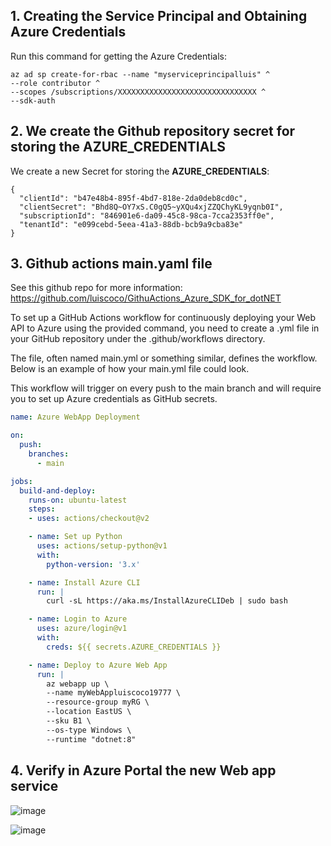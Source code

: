 
## 1. Creating the Service Principal and Obtaining Azure Credentials

Run this command for getting the Azure Credentials:

```
az ad sp create-for-rbac --name "myserviceprincipalluis" ^
--role contributor ^
--scopes /subscriptions/XXXXXXXXXXXXXXXXXXXXXXXXXXXXXXX ^
--sdk-auth
```

## 2. We create the Github repository secret for storing the AZURE_CREDENTIALS

We create a new Secret for storing the **AZURE_CREDENTIALS**:

```
{
  "clientId": "b47e48b4-895f-4bd7-818e-2da0deb8cd0c",
  "clientSecret": "Bhd8Q~OY7xS.C0gQ5~yXQu4xjZZQChyKL9yqnb0I",
  "subscriptionId": "846901e6-da09-45c8-98ca-7cca2353ff0e",
  "tenantId": "e099cebd-5eea-41a3-88db-bcb9a9cba83e"
}
```

## 3. Github actions main.yaml file

See this github repo for more information: https://github.com/luiscoco/GithuActions_Azure_SDK_for_dotNET

To set up a GitHub Actions workflow for continuously deploying your Web API to Azure using the provided command, you need to create a .yml file in your GitHub repository under the .github/workflows directory. 

The file, often named main.yml or something similar, defines the workflow. Below is an example of how your main.yml file could look. 

This workflow will trigger on every push to the main branch and will require you to set up Azure credentials as GitHub secrets.

```yaml
name: Azure WebApp Deployment

on:
  push:
    branches:
      - main

jobs:
  build-and-deploy:
    runs-on: ubuntu-latest
    steps:
    - uses: actions/checkout@v2

    - name: Set up Python
      uses: actions/setup-python@v1
      with:
        python-version: '3.x'

    - name: Install Azure CLI
      run: |
        curl -sL https://aka.ms/InstallAzureCLIDeb | sudo bash

    - name: Login to Azure
      uses: azure/login@v1
      with:
        creds: ${{ secrets.AZURE_CREDENTIALS }}

    - name: Deploy to Azure Web App
      run: |
        az webapp up \
        --name myWebAppluiscoco19777 \
        --resource-group myRG \
        --location EastUS \
        --sku B1 \
        --os-type Windows \
        --runtime "dotnet:8"
```

## 4. Verify in Azure Portal the new Web app service

![image](https://github.com/luiscoco/GithubActions_Deploy_dotNET8_WebAPI/assets/32194879/f7ceca0a-bb02-4d89-8e60-88a92c64ce0b)

![image](https://github.com/luiscoco/GithubActions_Deploy_dotNET8_WebAPI/assets/32194879/4b9396f3-d2fb-4f60-96aa-89ce1c9687fd)



